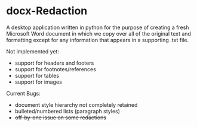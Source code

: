 # docx-Redaction

A desktop application written in python for the purpose of creating a fresh Microsoft Word document in which we copy over all of the original text and formatting except for any information that appears in a supporting .txt file.

Not implemented yet:
- support for headers and footers
- support for footnotes/references
- support for tables
- support for images

Current Bugs:
- document style hierarchy not completely retained
- bulleted/numbered lists (paragraph styles)
- ~~off-by-one issue on some redactions~~

